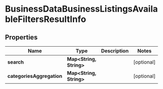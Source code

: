 # BusinessDataBusinessListingsAvailableFiltersResultInfo


## Properties

| Name | Type | Description | Notes |
|------------ | ------------- | ------------- | -------------|
**search** | **Map<String, String>** |  |[optional]|
**categoriesAggregation** | **Map<String, String>** |  |[optional]|